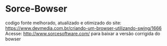 # Sorce-Bowser


codigo fonte melhorado, atualizado e otimizado do site: https://www.devmedia.com.br/criando-um-browser-utilizando-swing/1666
Acesse: http://www.sorcesoftware.com/ para baixar a versão corrigida do bowser
